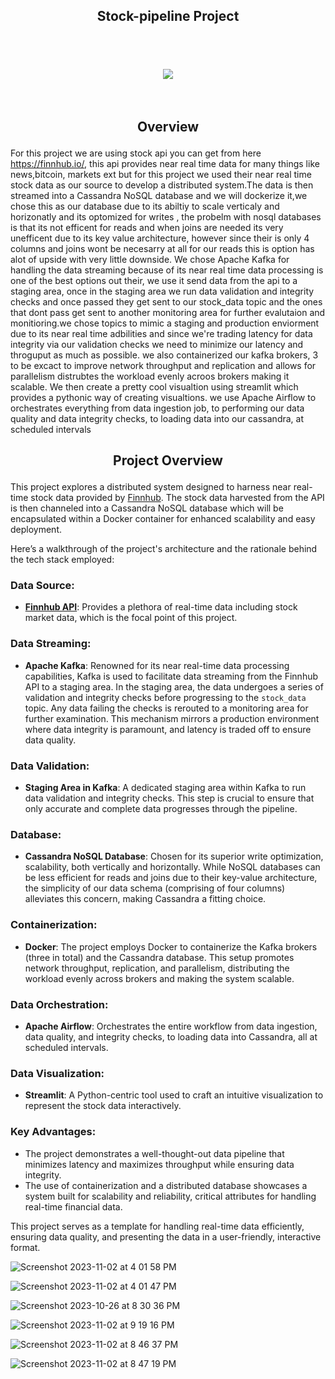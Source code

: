 ## <p align='center'> Stock-pipeline Project </p>

<br>
<br>
<br>

<div align="center">
  <img src="https://github.com/danielde720/stock-pipeline/assets/141448979/3f1f09dd-0484-44e1-918c-e430b6584afd">
</div>

<br>
<br>

## <p align='center'> Overview </p>
For this project we are using stock api you can get from here https://finnhub.io/, this api provides near real time data for many things like news,bitcoin, markets ext but for this project we used their near real time stock data as our source to develop a distributed system.The data is then streamed into a Cassandra NoSQL database and we will dockerize it,we chose this as our database due to its abiltiy to scale verticaly and horizonatly  and its optomized for writes , the probelm with nosql databases is that its not efficent for reads and when joins are needed its very unefficent due to its key value architecture, however since their is only 4 columns and joins wont be necesarry at all for our reads this is option has alot of upside with very little downside. We chose Apache Kafka for handling the data streaming because of its near real time data processing is one of the best options out their, we use it send data from the api to a staging area, once in the staging area we run data validation and integrity checks and once passed they get sent to our stock_data topic and the ones that dont pass get sent to another monitoring area for further evalutaion and monitioring.we chose topics to mimic a staging and production enviorment due to its near real time adbilities and since we're trading latency for data integrity via our validation checks we need to minimize our latency and throguput as much as possible. we also containerized our kafka brokers, 3 to be excact to improve network throughput and replication and allows for parallelism distrubtes the workload evenly acroos brokers making it scalable. We then create a pretty cool visualtion using streamlit which provides a pythonic way of creating visualtions. we use  Apache Airflow to orchestrates everything from data ingestion job, to performing our data quality and data integrity checks, to loading data into our cassandra, at scheduled intervals 



## <p align='center'> Project Overview </p>

This project explores a distributed system designed to harness near real-time stock data provided by [Finnhub](https://finnhub.io/). The stock data harvested from the API is then channeled into a Cassandra NoSQL database which will be encapsulated within a Docker container for enhanced scalability and easy deployment.

Here’s a walkthrough of the project's architecture and the rationale behind the tech stack employed:

### Data Source:
- **[Finnhub API](https://finnhub.io/)**: Provides a plethora of real-time data including stock market data, which is the focal point of this project. 

### Data Streaming:
- **Apache Kafka**: Renowned for its near real-time data processing capabilities, Kafka is used to facilitate data streaming from the Finnhub API to a staging area. In the staging area, the data undergoes a series of validation and integrity checks before progressing to the `stock_data` topic. Any data failing the checks is rerouted to a monitoring area for further examination. This mechanism mirrors a production environment where data integrity is paramount, and latency is traded off to ensure data quality.

### Data Validation:
- **Staging Area in Kafka**: A dedicated staging area within Kafka to run data validation and integrity checks. This step is crucial to ensure that only accurate and complete data progresses through the pipeline.

### Database:
- **Cassandra NoSQL Database**: Chosen for its superior write optimization, scalability, both vertically and horizontally. While NoSQL databases can be less efficient for reads and joins due to their key-value architecture, the simplicity of our data schema (comprising of four columns) alleviates this concern, making Cassandra a fitting choice.

### Containerization:
- **Docker**: The project employs Docker to containerize the Kafka brokers (three in total) and the Cassandra database. This setup promotes network throughput, replication, and parallelism, distributing the workload evenly across brokers and making the system scalable.

### Data Orchestration:
- **Apache Airflow**: Orchestrates the entire workflow from data ingestion, data quality, and integrity checks, to loading data into Cassandra, all at scheduled intervals.

### Data Visualization:
- **Streamlit**: A Python-centric tool used to craft an intuitive visualization to represent the stock data interactively.

### Key Advantages:
- The project demonstrates a well-thought-out data pipeline that minimizes latency and maximizes throughput while ensuring data integrity.
- The use of containerization and a distributed database showcases a system built for scalability and reliability, critical attributes for handling real-time financial data.

This project serves as a template for handling real-time data efficiently, ensuring data quality, and presenting the data in a user-friendly, interactive format.

![Screenshot 2023-11-02 at 4 01 58 PM](https://github.com/danielde720/stock-pipeline/assets/141448979/2685cb12-bdf6-4bab-89c4-4f70ec8e1584)

![Screenshot 2023-11-02 at 4 01 47 PM](https://github.com/danielde720/stock-pipeline/assets/141448979/729c4198-73c4-4fa4-b150-a6793f1cad78)

![Screenshot 2023-10-26 at 8 30 36 PM](https://github.com/danielde720/stock-pipeline/assets/141448979/29fa1a27-8226-45c9-97f9-84d81b024fe3)

![Screenshot 2023-11-02 at 9 19 16 PM](https://github.com/danielde720/stock-pipeline/assets/141448979/bef83c37-c722-45ce-9bf4-de2b521a3970)

![Screenshot 2023-11-02 at 8 46 37 PM](https://github.com/danielde720/stock-pipeline/assets/141448979/14b12470-b14e-4f07-b840-f884b1c314ef)

![Screenshot 2023-11-02 at 8 47 19 PM](https://github.com/danielde720/stock-pipeline/assets/141448979/920fd5bf-2283-48f3-8725-8b9a36d1ae06)


